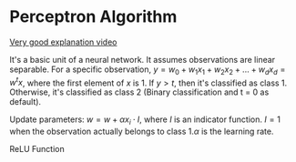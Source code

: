 # Perceptron Algorithm

[Very good explanation video](https://www.youtube.com/watch?v=4Gac5I64LM4)

It's a basic unit of a neural network. It assumes observations are linear separable. For a specific observation, $y = w_0 + w_1x_1 + w_2x_2 +...+ w_dx_d = w^tx$, where the first element of $x$ is 1. If $y > t$, then it's classified as class 1. Otherwise, it's classified as class 2 (Binary classification and t = 0 as default).

Update parameters: $w = w + \alpha x_i\cdot I$, where $I$ is an indicator function. $I = 1$ when the observation actually belongs to class 1.$\alpha$ is the learning rate.







ReLU Function

